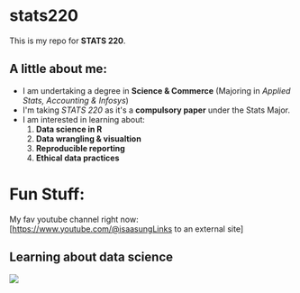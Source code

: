 # stats220
This is my repo for **STATS 220**. 

## A little about me:
- I am undertaking a degree in **Science & Commerce** (Majoring in *Applied Stats, Accounting & Infosys*)
- I'm taking *STATS 220* as it's a **compulsory paper** under the Stats Major. 
- I am interested in learning about:
  1. **Data science in R**
  2. **Data wrangling & visualtion**
  3. **Reproducible reporting**
  4.  **Ethical data practices**

# Fun Stuff:
My fav youtube channel right now: [https://www.youtube.com/@isaasungLinks to an external site]


## Learning about data science 

![](https://media2.giphy.com/media/v1.Y2lkPTc5MGI3NjExdWttdjZtMjEyNGVrd2JlcWhrdDY1bTBzYnJ2d25hN2s4NnRiazJyZyZlcD12MV9pbnRlcm5hbF9naWZfYnlfaWQmY3Q9Zw/qdDO6hTcyeDks/giphy.gif)
